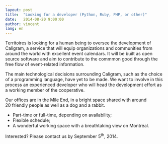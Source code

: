 ```yaml
---
layout: post
title:  "Looking for a developer (Python, Ruby, PHP, or other)"
date:   2014-08-20 9:00:00
author: vincent
lang: en
---
```


Territoires is looking for a human being to oversee the development of Caligram, a service that will equip organizations and communities from around the world with excellent event calendars. It will be built as open source software and aim to contribute to the commmon good through the free flow of event-related information.

The main technological decisions surrounding Caligram, such as the choice of a programming language, have yet to be made. We want to involve in this process an experienced developer who will head the development effort as a working member of the cooperative.

Our offices are in the Mile End, in a bright space shared with around 20&nbsp;friendly people as well as a dog and a rabbit.

+ Part-time or full-time, depending on availability;
+ Flexible schedule;
+ A wonderful working space with a breathtaking view on Montréal.

Interested? Please contact us by September 5<sup>th</sup>, 2014.
